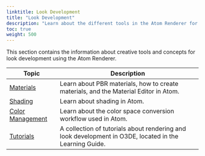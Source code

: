 ```yaml
---
linktitle: Look Development
title: "Look Development"
description: "Learn about the different tools in the Atom Renderer for look development."
toc: true
weight: 500
---
```


This section contains the information about creative tools and concepts for look development using the Atom Renderer. 

| Topic                        | Description |
|--------------------------------------|---------|
| [Materials](materials/) | Learn about PBR materials, how to create materials, and the Material Editor in Atom. |
| [Shading](shaders/) | Learn about shading in Atom. |
| [Color Management](color-management/) | Learn about the color space conversion workflow used in Atom. |
| [Tutorials](/docs/learning-guide/tutorials/rendering/) | A collection of tutorials about rendering and look development in O3DE, located in the Learning Guide. |